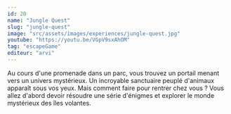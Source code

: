 ```yaml
---
id: 20
name: "Jungle Quest"
slug: "jungle-quest"
image: "src/assets/images/experiences/jungle-quest.jpg"
youtube: "https://youtu.be/VGpV9sxAhOM"
tag: "escapeGame"
editeur: "arvi"
---
```


Au cours d'une promenade dans un parc, vous trouvez un portail menant vers un univers mystérieux. Un incroyable sanctuaire peuplé d'animaux apparaît sous vos yeux. Mais comment faire pour rentrer chez vous ? Vous allez d'abord devoir résoudre une série d'énigmes et explorer le monde mystérieux des îles volantes.


